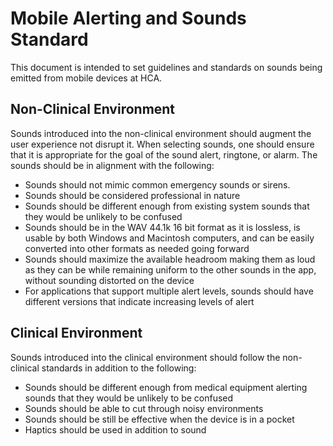 <!-- title:Mobile Alerting and Sounds Standard, description:Guidelines and standards on sounds being emitted from mobile devices at HCA.-->
# Mobile Alerting and Sounds Standard

This document is intended to set guidelines and standards on sounds being emitted from mobile devices at HCA.


## Non-Clinical Environment

Sounds introduced into the non-clinical environment should augment the user experience not disrupt it. When selecting sounds, one should ensure that it is appropriate for the goal of the sound alert, ringtone, or alarm. The sounds should be in alignment with the following:

* Sounds should not mimic common emergency sounds or sirens.
* Sounds should be considered professional in nature
* Sounds should be different enough from existing system sounds that they would be unlikely to be confused
* Sounds should be in the WAV 44.1k 16 bit format as it is lossless, is usable by both Windows and Macintosh computers, and can be easily converted into other formats as needed going forward
* Sounds should maximize the available headroom making them as loud as they can be while remaining uniform to the other sounds in the app, without sounding distorted on the device
* For applications that support multiple alert levels, sounds should have different versions that indicate increasing levels of alert


## Clinical Environment

Sounds introduced into the clinical environment should follow the non-clinical standards in addition to the following:

* Sounds should be different enough from medical equipment alerting sounds that they would be unlikely to be confused
* Sounds should be able to cut through noisy environments
* Sounds should be still be effective when the device is in a pocket
* Haptics should be used in addition to sound
